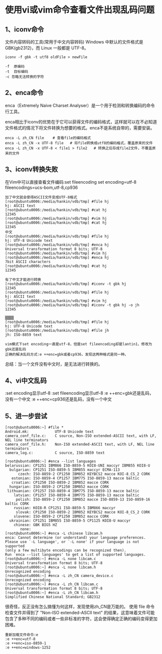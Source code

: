 # 使用vi或vim命令查看文件出现乱码问题

## 1、iconv命令
文件内容转码的工具(常用于中文内容转码)
Windows 中默认的文件格式是 GBK(gb2312)，而 Linux 一般都是 UTF-8。
```
iconv -f gbk -t utf8 oldFile > newFile

-f  原编码
-t  目标编码
-c 忽略无法转换的字符
```

## 2、enca命令
enca（Extremely Naive Charset Analyser）是一个用于检测和转换编码的命令行工具。

enca相比于iconv的优势在于它可以获得文件的编码格式，这样就可以在不必知道文件格式的情况下将文件转换为想要的格式。enca不是系统自带的，需要安装。
```
enca -L zh_CN file    # 查看file的编码格式
enca -L zh_CN -x UTF-8 file   # 将file转换成utf8的编码格式，覆盖原来的文件
enca -L zh_CN -x UTF-8 < file1 > file2   # 转换之后存成file2文件，不覆盖原来的文件
```

## 3、iconv转换失败
在Vim中可以直接查看文件编码:set fileencoding
set encoding=utf-8 fileencodings=ucs-bom,utf-8,cp936

```
加了中文就会使得ASCII文件变成UTF-8格式
[root@ubuntu0006:/media/hankin/vdb/tmp] #file hj
hj: ASCII text
[root@ubuntu0006:/media/hankin/vdb/tmp] #cat hj
12345
[root@ubuntu0006:/media/hankin/vdb/tmp] #vim hj
[root@ubuntu0006:/media/hankin/vdb/tmp] #cat hj
12345
中文
[root@ubuntu0006:/media/hankin/vdb/tmp] #file hj
hj: UTF-8 Unicode text
[root@ubuntu0006:/media/hankin/vdb/tmp] #enca hj
Universal transformation format 8 bits; UTF-8
[root@ubuntu0006:/media/hankin/vdb/tmp] #vim hj
[root@ubuntu0006:/media/hankin/vdb/tmp] #enca hj
7bit ASCII characters
[root@ubuntu0006:/media/hankin/vdb/tmp] #cat hj
12345

有了中文才能进行转换
[root@ubuntu0006:/media/hankin/vdb/tmp] #iconv -t gbk hj
12345
[root@ubuntu0006:/media/hankin/vdb/tmp] #file hj
hj: ASCII text
[root@ubuntu0006:/media/hankin/vdb/tmp] #vim hj
[root@ubuntu0006:/media/hankin/vdb/tmp] #iconv -t gbk hj -o jh
12345

▒▒▒▒
[root@ubuntu0006:/media/hankin/vdb/tmp] #file hj
hj: UTF-8 Unicode text
[root@ubuntu0006:/media/hankin/vdb/tmp] #file jh
jh: ISO-8859 text

vim模式下set encoding一直是utf-8，但是set fileencoding却是lantin1，修改为gbk还是乱码
正确的解决乱码方式:e ++enc=gbk或者cp936，发现这两种格式是同一种。
```
总结：当一个文件没有中文时，是无法进行转换的。

## 4、vi中文乱码
:set encoding显示utf-8
:set fileencoding显示utf-8 
:e ++enc=gbk还是乱码，没有一个中文
:e ++enc=cp936还是乱码，没有一个中文

## 5、进一步尝试
```
[root@ubuntu0006:~] #file *
Android.mk:            UTF-8 Unicode text
camera_conf_file.c:    C source, Non-ISO extended-ASCII text, with LF, NEL line terminators
camera_conf_file.h:    Non-ISO extended-ASCII text, with LF, NEL line terminators
camera_log.c:          C source, ISO-8859 text

[root@ubuntu0006:~] #enca --list languages
belarussian: CP1251 IBM866 ISO-8859-5 KOI8-UNI maccyr IBM855 KOI8-U
  bulgarian: CP1251 ISO-8859-5 IBM855 maccyr ECMA-113
      czech: ISO-8859-2 CP1250 IBM852 KEYBCS2 macce KOI-8_CS_2 CORK
   estonian: ISO-8859-4 CP1257 IBM775 ISO-8859-13 macce baltic
   croatian: CP1250 ISO-8859-2 IBM852 macce CORK
  hungarian: ISO-8859-2 CP1250 IBM852 macce CORK
 lithuanian: CP1257 ISO-8859-4 IBM775 ISO-8859-13 macce baltic
    latvian: CP1257 ISO-8859-4 IBM775 ISO-8859-13 macce baltic
     polish: ISO-8859-2 CP1250 IBM852 macce ISO-8859-13 ISO-8859-16 baltic CORK
    russian: KOI8-R CP1251 ISO-8859-5 IBM866 maccyr
     slovak: CP1250 ISO-8859-2 IBM852 KEYBCS2 macce KOI-8_CS_2 CORK
    slovene: ISO-8859-2 CP1250 IBM852 macce CORK
  ukrainian: CP1251 IBM855 ISO-8859-5 CP1125 KOI8-U maccyr
    chinese: GBK BIG5 HZ
       none:
[root@ubuntu0006:~] #enca -L chinese libcam.h
enca: Cannot determine (or understand) your language preferences.
Please use `-L language', or `-L none' if your language is not supported
(only a few multibyte encodings can be recognized then).
Run `enca --list languages' to get a list of supported languages.
[root@ubuntu0006:~] #enca -L none libcam.c
Universal transformation format 8 bits; UTF-8
[root@ubuntu0006:~] #enca -L none libcam.h
Unrecognized encoding
[root@ubuntu0006:~] #enca -L zh_CN camera_device.c
Unrecognized encoding
[root@ubuntu0006:~] #enca -L zh_CN libcam.c
Universal transformation format 8 bits; UTF-8
[root@ubuntu0006:~] #enca -L zh_CN libcam.h
Simplified Chinese National Standard; GB2312
```
很奇怪，反正没有怎么搞懂为何这样，发现使用zh_CN是万能的。
使用 file 命令检查文件并得到了 "Non-ISO extended-ASCII text" 的结果，这意味着文件可能包含了多种不同的编码或者一些非标准的字符，这会使得确定正确的编码变得更加困难。

```
重新加载文件命令:e
:e ++enc=utf-8
:e ++enc=iso-8859-1
:e ++enc=windows-1252
```
